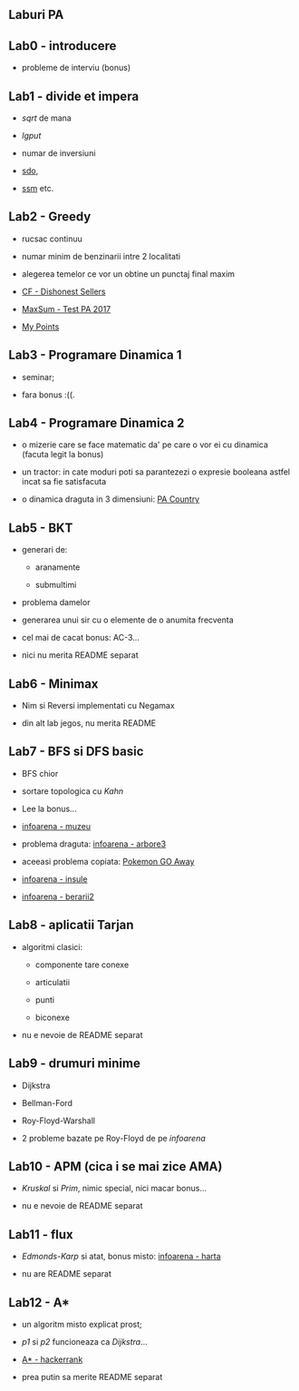## Laburi PA

## Lab0 - introducere

- probleme de interviu (bonus)

## Lab1 - divide et impera

- *sqrt* de mana

- *lgput*

- numar de inversiuni

- [sdo](https://infoarena.ro/problema/sdo),

- [ssm](https://infoarena.ro/problema/ssm) etc.

## Lab2 - Greedy

- rucsac continuu

- numar minim de benzinarii intre 2 localitati

- alegerea temelor ce vor un obtine un punctaj final maxim

- [CF - Dishonest Sellers](http://codeforces.com/problemset/problem/779/C)

- [MaxSum - Test PA 2017](https://www.hackerrank.com/contests/test-practic-pa-2017-v1-plumbus/challenges/1-1-usoare)

- [My Points](https://ocw.cs.pub.ro/courses/_media/pa/teme/pa2017_tema1.zip)

## Lab3 - Programare Dinamica 1

- seminar;

- fara bonus :((.

## Lab4 - Programare Dinamica 2

- o mizerie care se face matematic da' pe care o vor ei cu dinamica (facuta legit la bonus)

- un tractor: in cate moduri poti sa parantezezi o expresie booleana astfel incat sa fie satisfacuta

- o dinamica draguta in 3 dimensiuni: [PA Country](https://www.hackerrank.com/contests/test-practic-pa-2017-v2-meeseeks/challenges/test-2-pa-country-medie)

## Lab5 - BKT

- generari de:

    - aranamente
    
    - submultimi

- problema damelor

- generarea unui sir cu o elemente de o anumita frecventa

- cel mai de cacat bonus: AC-3...

- nici nu merita README separat

## Lab6 - Minimax

- Nim si Reversi implementati cu Negamax

- din alt lab jegos, nu merita README

## Lab7 - BFS si DFS basic

- BFS chior

- sortare topologica cu *Kahn*

- Lee la bonus...

- [infoarena - muzeu](https://infoarena.ro/problema/muzeu)

- problema draguta: [infoarena - arbore3](https://infoarena.ro/problema/arbore3)

- aceeasi problema copiata: [Pokemon GO Away](https://www.hackerrank.com/contests/test-practic-pa-2017-v2-meeseeks/challenges/test-2-pokemon-go-away-grea)

- [infoarena - insule](https://infoarena.ro/problema/insule)

- [infoarena - berarii2](https://infoarena.ro/problema/berarii2)

## Lab8 - aplicatii Tarjan

- algoritmi clasici:

    - componente tare conexe
    
    - articulatii
    
    - punti
    
    - biconexe
    
- nu e nevoie de README separat

## Lab9 - drumuri minime

- Dijkstra

- Bellman-Ford

- Roy-Floyd-Warshall

- 2 probleme bazate pe Roy-Floyd de pe *infoarena*

## Lab10 - APM (cica i se mai zice AMA)

- *Kruskal* si *Prim*, nimic special, nici macar bonus...

- nu e nevoie de README separat

## Lab11 - flux

- *Edmonds-Karp* si atat, bonus misto: [infoarena - harta](https://infoarena.ro/problema/harta)

- nu are README separat

## Lab12 - A*

- un algoritm misto explicat prost;

- *p1* si *p2* funcioneaza ca *Dijkstra*...

- [A* - hackerrank](https://www.hackerrank.com/challenges/pacman-astar?hr_b=1)

- prea putin sa merite README separat
